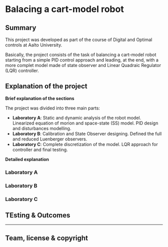 # Balacing a cart-model robot

## Summary

This project was developed as part of the course of Digital and Optimal controls at Aalto University.

Basically, the project consists of the task of balancing a cart-model robot starting from a simple PID control approach and leading, at the end, with a more complet model made of state observer and Linear Quadraic Regulator (LQR) controller.

## Explanation of the project

**Brief explanation of the sections**

The project was divided into three main parts:

- **Laboratory A**: Static and dynamic analysis of the robot model. Linearized equation of morion and space-state (SS) model. PID design and disturbances modelling.
- **Laboratory B**: Calibration and State Observer designing. Defined the full and reduced Luenberger observers.
- **Laboratory C**: Complete discretization of the model. LQR approach for controller and final testing.

**Detailed explanation**

### Laboratory A

### Laboratory B

### Laboratory C

## TEsting & Outcomes

---

## Team, license & copyright
